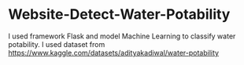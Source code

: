# Website-Detect-Water-Potability
I used framework Flask and model Machine Learning to classify water potability.
I used dataset from https://www.kaggle.com/datasets/adityakadiwal/water-potability

